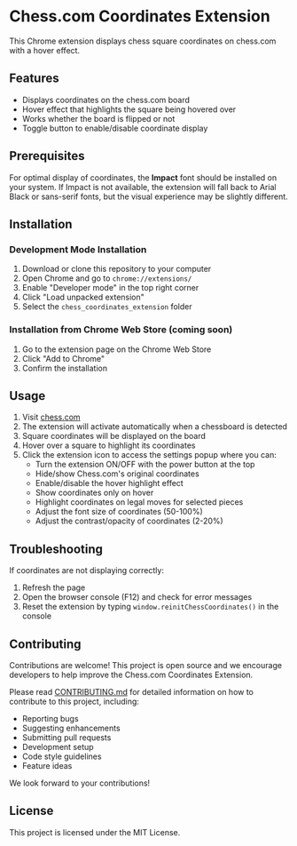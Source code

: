 # Chess.com Coordinates Extension

This Chrome extension displays chess square coordinates on chess.com with a hover effect.

## Features

- Displays coordinates on the chess.com board
- Hover effect that highlights the square being hovered over
- Works whether the board is flipped or not
- Toggle button to enable/disable coordinate display

## Prerequisites

For optimal display of coordinates, the **Impact** font should be installed on your system. If Impact is not available, the extension will fall back to Arial Black or sans-serif fonts, but the visual experience may be slightly different.

## Installation

### Development Mode Installation

1. Download or clone this repository to your computer
2. Open Chrome and go to `chrome://extensions/`
3. Enable "Developer mode" in the top right corner
4. Click "Load unpacked extension"
5. Select the `chess_coordinates_extension` folder

### Installation from Chrome Web Store (coming soon)

1. Go to the extension page on the Chrome Web Store
2. Click "Add to Chrome"
3. Confirm the installation

## Usage

1. Visit [chess.com](https://www.chess.com)
2. The extension will activate automatically when a chessboard is detected
3. Square coordinates will be displayed on the board
4. Hover over a square to highlight its coordinates
5. Click the extension icon to access the settings popup where you can:
   - Turn the extension ON/OFF with the power button at the top
   - Hide/show Chess.com's original coordinates
   - Enable/disable the hover highlight effect
   - Show coordinates only on hover
   - Highlight coordinates on legal moves for selected pieces
   - Adjust the font size of coordinates (50-100%)
   - Adjust the contrast/opacity of coordinates (2-20%)

## Troubleshooting

If coordinates are not displaying correctly:

1. Refresh the page
2. Open the browser console (F12) and check for error messages
3. Reset the extension by typing `window.reinitChessCoordinates()` in the console

## Contributing

Contributions are welcome! This project is open source and we encourage developers to help improve the Chess.com Coordinates Extension.

Please read [CONTRIBUTING.md](CONTRIBUTING.md) for detailed information on how to contribute to this project, including:

- Reporting bugs
- Suggesting enhancements
- Submitting pull requests
- Development setup
- Code style guidelines
- Feature ideas

We look forward to your contributions!

## License

This project is licensed under the MIT License.
